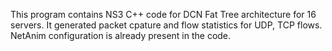 This program contains NS3 C++ code for DCN Fat Tree architecture for 16 servers. It generated packet cpature and flow statistics for UDP, TCP flows. NetAnim configuration is already present in the code.
